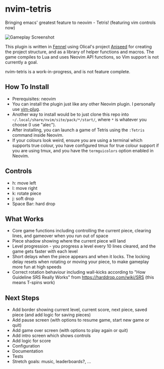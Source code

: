 # nvim-tetris
Bringing emacs' greatest feature to neovim - Tetris! (featuring vim controls now)

![Gameplay Screenshot](./gameplay.png "Some poorly executed demo gameplay")

This plugin is written in [Fennel](https://fennel-lang.org/) using Olical's project [Aniseed](https://github.com/Olical/aniseed) for creating the project structure, and as a library of helper functions and macros. The game compiles to Lua and uses Neovim API functions, so Vim support is not currently a goal.

nvim-tetris is a work-in-progress, and is not feature complete.

## How To Install
- Prerequisites: neovim
- You can install the plugin just like any other Neovim plugin. I personally use [vim-plug](https://github.com/junegunn/vim-plug).
- Another way to install would be to just clone this repo into `~/.local/share/nvim/site/pack/*/start/`, where `*` is whatever you choose (I use "alec").
- After installing, you can launch a game of Tetris using the `:Tetris` command inside Neovim.
- If your colours look weird, ensure you are using a terminal which supports true colour, you have configured tmux for true colour support if you are using tmux, and you have the `termguicolors` option enabled in Neovim.

## Controls
- h: move left
- l: move right
- k: rotate piece
- j: soft drop
- Space Bar: hard drop

## What Works
- Core game functions including controlling the current piece, clearing lines, and gameover when you run out of space
- Piece shadow showing where the current piece will land
- Level progression - you progress a level every 10 lines cleared, and the game gets faster with each level
- Short delays when the piece appears and when it locks. The locking delay resets when rotating or moving your piece, to make gameplay more fun at high speeds
- Correct rotation behaviour including wall-kicks according to "How Guideline SRS Really Works" from https://harddrop.com/wiki/SRS (this means T-spins work)

## Next Steps
- Add border showing current level, current score, next piece, saved piece (and add logic for saving pieces)
- Add pause screen (with options to resume game, start new game or quit)
- Add game over screen (with options to play again or quit)
- Add intro screen which shows controls
- Add logic for score
- Configuration
- Documentation
- Tests
- Stretch goals: music, leaderboards?, ...

